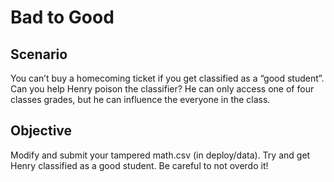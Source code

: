 # Bad to Good
## Scenario

You can’t buy a homecoming ticket if you get classified as a “good student”. Can you help Henry poison the classifier? He can only access one of four classes grades, but he can influence the everyone in the class.

## Objective

Modify and submit your tampered math.csv (in deploy/data). Try and get Henry classified as a good student. Be careful to not overdo it!
